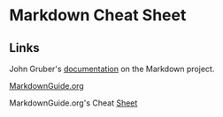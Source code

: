# Markdown Cheat Sheet

## **Links**


John Gruber's [documentation](https://daringfireball.net/projects/markdown/) on the Markdown project.

[MarkdownGuide.org](https://www.markdownguide.org/cheat-sheet/)

MarkdownGuide.org's Cheat [Sheet](./topics/markdown-cheat-sheet.md)
